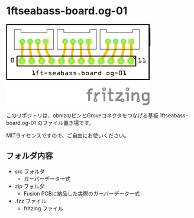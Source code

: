# 1ftseabass-board.og-01

![image](https://raw.githubusercontent.com/1ft-seabass/1ftseabass-board.og-01/master/og-001_image001.png)

このリポジトリは、obnizのピンとGroveコネクタをつなげる基板 1ftseabass-board.og-01 のファイル置き場です。

MITライセンスですので、ご自由にお使いください。

## フォルダ内容

- src フォルダ
  - ガーバーデータ一式
- zip フォルダ
  - Fusion PCBに納品した実際のガーバーデータ一式
- .fzz ファイル
  - fritzing ファイル
